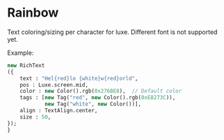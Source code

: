 # Rainbow

Text coloring/sizing per character for luxe. Different font is not supported yet.

Example:

```haxe
new RichText
({
    text : "Hel{red}lo {white}w{red}orld",
    pos : Luxe.screen.mid,
    color : new Color().rgb(0x276BE8),  // Default color
    tags : [new Tag("red", new Color().rgb(0xE8273C)),
            new Tag("white", new Color())],
    align : TextAlign.center,
    size : 50,
});
}
```
